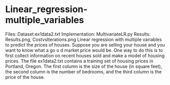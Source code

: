 # Linear_regression-multiple_variables
Files:
Dataset:ex1data2.txt
Implementation: MultivariateLR.py
Results: Results.png, CostvsIterations.png
Linear regression with multiple variables to predict the prices of houses.
Suppose you are selling your house and you want to know what a go o d market 
price would be. One way to do this is to first collect information on 
recent houses sold and make a model of housing prices.
The file ex1data2.txt contains a training set of housing prices in Portland, Oregon.
The first column is the size of the house (in square feet), the
second column is the number of bedrooms, and the third column is the price
of the house.
